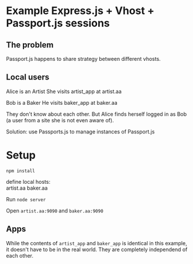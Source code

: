 # Example Express.js + Vhost + Passport.js sessions

## The problem

Passport.js happens to share strategy between different vhosts.

## Local users

Alice is an Artist
She visits artist_app at artist.aa

Bob is a Baker
He visits baker_app at baker.aa

They don't know about each other. But Alice finds herself logged in as Bob (a user from a site she is not even aware of).

Solution: use Passports.js to manage instances of Passport.js


# Setup

```
npm install
```

define local hosts:  
artist.aa
baker.aa

Run `node server`

Open `artist.aa:9090` and `baker.aa:9090`


## Apps

While the contents of `artist_app` and `baker_app` is identical in this example, it doesn't have to be in the real world. They are completely independend of each other.


